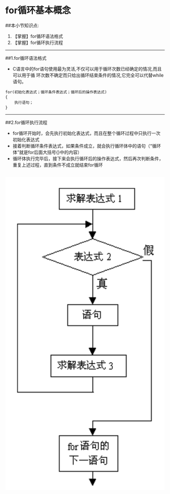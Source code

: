 # for循环基本概念
##本小节知识点:
1. 【掌握】for循环语法格式
2. 【掌握】for循环执行流程

---


##1.for循环语法格式
- C语言中的for语句使用最为灵活,不仅可以用于循环次数已经确定的情况,而且可以用于循 环次数不确定而只给出循环结束条件的情况,它完全可以代替while语句。

```
for(初始化表达式；循环条件表达式；循环后的操作表达式)
{
	执行语句；
}

```
---

##2.for循环执行流程
-  for循环开始时，会先执行初始化表达式，而且在整个循环过程中只执行一次初始化表达式
- 接着判断循环条件表达式，如果条件成立，就会执行循环体中的语句（“循环体”就是for后面大括号{}中的内容）
- 循环体执行完毕后，接下来会执行循环后的操作表达式，然后再次判断条件，重复上述过程，直到条件不成立就结束for循环

![](../images/Snip20150515_7.png)
---
